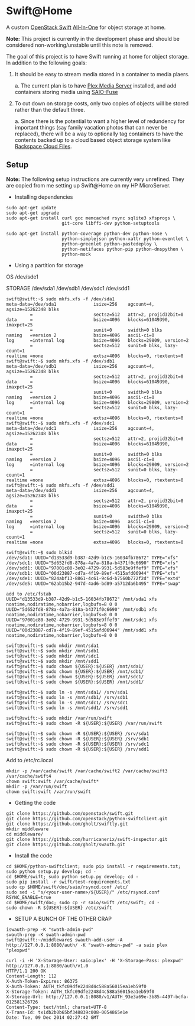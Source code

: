 Swift@Home
==========

A custom [OpenStack Swift](https://github.com/openstack/swift)
[All-In-One](http://docs.openstack.org/developer/swift/development_saio.html)
for object storage at home.

<strong>Note:</strong>  This project is currently in the development phase and
should be considered non-working/unstable until this note is removed.

The goal of this project is to have Swift running at home for object storage.  In addition to the following goals:

1. It should be easy to stream media stored in a container to media plaers.

    a. The current plan is to have [Plex Media Server](https://plex.tv/) installed, and add
containers storing media using [SAIO-Fuse](https://github.com/hurricanerix/saio-fuse)

2. To cut down on storage costs, only two copies of objects will be stored rather
than the default three.

    a. Since there is the potential to want a higher level of redundency for
important things (say family vacation photos that can never be replaced), there
will be a way to optionally tag containers to have the contents backed up to a
cloud based object storage system like [Rackspace Cloud Files](http://www.rackspace.com/cloud/files).  


Setup
-----

<strong>Note:</strong> The following setup instructions are currently very
unrefined.  They are copied from me setting up Swift@Home on my HP MicroServer.


* Installing dependencies

```Shell
sudo apt-get update
sudo apt-get upgrade
sudo apt-get install curl gcc memcached rsync sqlite3 xfsprogs \
                     git-core libffi-dev python-setuptools

sudo apt-get install python-coverage python-dev python-nose \
                     python-simplejson python-xattr python-eventlet \
                     python-greenlet python-pastedeploy \
                     python-netifaces python-pip python-dnspython \
                     python-mock
```

* Using a partition for storage

OS
/dev/sde1

STORAGE
/dev/sda1
/dev/sdb1
/dev/sdc1
/dev/sdd1

```
swift@swift:~$ sudo mkfs.xfs -f /dev/sda1
meta-data=/dev/sda1              isize=256    agcount=4, agsize=15262348 blks
         =                       sectsz=512   attr=2, projid32bit=0
data     =                       bsize=4096   blocks=61049390, imaxpct=25
         =                       sunit=0      swidth=0 blks
naming   =version 2              bsize=4096   ascii-ci=0
log      =internal log           bsize=4096   blocks=29809, version=2
         =                       sectsz=512   sunit=0 blks, lazy-count=1
realtime =none                   extsz=4096   blocks=0, rtextents=0
swift@swift:~$ sudo mkfs.xfs -f /dev/sdb1
meta-data=/dev/sdb1              isize=256    agcount=4, agsize=15262348 blks
         =                       sectsz=512   attr=2, projid32bit=0
data     =                       bsize=4096   blocks=61049390, imaxpct=25
         =                       sunit=0      swidth=0 blks
naming   =version 2              bsize=4096   ascii-ci=0
log      =internal log           bsize=4096   blocks=29809, version=2
         =                       sectsz=512   sunit=0 blks, lazy-count=1
realtime =none                   extsz=4096   blocks=0, rtextents=0
swift@swift:~$ sudo mkfs.xfs -f /dev/sdc1
meta-data=/dev/sdc1              isize=256    agcount=4, agsize=15262348 blks
         =                       sectsz=512   attr=2, projid32bit=0
data     =                       bsize=4096   blocks=61049390, imaxpct=25
         =                       sunit=0      swidth=0 blks
naming   =version 2              bsize=4096   ascii-ci=0
log      =internal log           bsize=4096   blocks=29809, version=2
         =                       sectsz=512   sunit=0 blks, lazy-count=1
realtime =none                   extsz=4096   blocks=0, rtextents=0
swift@swift:~$ sudo mkfs.xfs -f /dev/sdd1
meta-data=/dev/sdd1              isize=256    agcount=4, agsize=15262348 blks
         =                       sectsz=512   attr=2, projid32bit=0
data     =                       bsize=4096   blocks=61049390, imaxpct=25
         =                       sunit=0      swidth=0 blks
naming   =version 2              bsize=4096   ascii-ci=0
log      =internal log           bsize=4096   blocks=29809, version=2
         =                       sectsz=512   sunit=0 blks, lazy-count=1
realtime =none                   extsz=4096   blocks=0, rtextents=0

swift@swift:~$ sudo blkid
/dev/sda1: UUID="d13533d9-b387-42d9-b1c5-16034fb78672" TYPE="xfs"
/dev/sdc1: UUID="5d652fd8-878a-4a7a-818a-b4371f0c6690" TYPE="xfs"
/dev/sdd1: UUID="97001c80-3e02-4729-9931-5d583e9ffef9" TYPE="xfs"
/dev/sdb1: UUID="00d23887-cd7a-4f19-89ef-4515afd06944" TYPE="xfs"
/dev/sde1: UUID="824abf13-8861-4c61-9c6d-b7560b772f2d" TYPE="ext4"
/dev/sde5: UUID="62ab15b2-947d-4ad6-bd89-a5712da6b495" TYPE="swap"

add to /etc/fstab
UUID="d13533d9-b387-42d9-b1c5-16034fb78672" /mnt/sda1 xfs noatime,nodiratime,nobarrier,logbufs=8 0 0
UUID="5d652fd8-878a-4a7a-818a-b4371f0c6690" /mnt/sdb1 xfs noatime,nodiratime,nobarrier,logbufs=8 0 0
UUID="97001c80-3e02-4729-9931-5d583e9ffef9" /mnt/sdc1 xfs noatime,nodiratime,nobarrier,logbufs=8 0 0
UUID="00d23887-cd7a-4f19-89ef-4515afd06944" /mnt/sdd1 xfs noatime,nodiratime,nobarrier,logbufs=8 0 0

swift@swift:~$ sudo mkdir /mnt/sda1
swift@swift:~$ sudo mkdir /mnt/sdb1
swift@swift:~$ sudo mkdir /mnt/sdc1
swift@swift:~$ sudo mkdir /mnt/sdd1
swift@swift:~$ sudo chown ${USER}:${USER} /mnt/sda1/
swift@swift:~$ sudo chown ${USER}:${USER} /mnt/sdb1/
swift@swift:~$ sudo chown ${USER}:${USER} /mnt/sdc1/
swift@swift:~$ sudo chown ${USER}:${USER} /mnt/sdd1/

swift@swift:~$ sudo ln -s /mnt/sda1/ /srv/sda1
swift@swift:~$ sudo ln -s /mnt/sdb1/ /srv/sdb1
swift@swift:~$ sudo ln -s /mnt/sdc1/ /srv/sdc1
swift@swift:~$ sudo ln -s /mnt/sdd1/ /srv/sdd1

swift@swift:~$ sudo mkdir /var/run/swift
swift@swift:~$ sudo chown -R ${USER}:${USER} /var/run/swift

swift@swift:~$ sudo chown -R ${USER}:${USER} /srv/sda1
swift@swift:~$ sudo chown -R ${USER}:${USER} /srv/sdb1
swift@swift:~$ sudo chown -R ${USER}:${USER} /srv/sdc1
swift@swift:~$ sudo chown -R ${USER}:${USER} /srv/sdd1
```

Add to /etc/rc.local

```
mkdir -p /var/cache/swift /var/cache/swift2 /var/cache/swift3 /var/cache/swift4
chown swift:swift /var/cache/swift*
mkdir -p /var/run/swift
chown swift:swift /var/run/swift
```

* Getting the code

```Shell
git clone https://github.com/openstack/swift.git
git clone https://github.com/openstack/python-swiftclient.git
git clone https://github.com/gholt/swiftly.git
mkdir middleware
cd middleware/
git clone https://github.com/hurricanerix/swift-inspector.git
git clone https://github.com/gholt/swauth.git
```

* Install the code

```
cd $HOME/python-swiftclient; sudo pip install -r requirements.txt; sudo python setup.py develop; cd -
cd $HOME/swift; sudo python setup.py develop; cd -
sudo pip install -r swift/test-requirements.txt
sudo cp $HOME/swift/doc/saio/rsyncd.conf /etc/
sudo sed -i "s/<your-user-name>/${USER}/" /etc/rsyncd.conf
RSYNC_ENABLE=true
cd $HOME/swift/doc; sudo cp -r saio/swift /etc/swift; cd -
sudo chown -R ${USER}:${USER} /etc/swift
```

* SETUP A BUNCH OF THE OTHER CRAP

```
iswauth-prep -K "swath-admin-pwd"
swauth-prep -K swath-admin-pwd
swift@swift:~/middleware$ swauth-add-user -A http://127.0.0.1:8080/auth/ -K "swath-admin-pwd" -a saio plex "plexpwd"

curl -i -H 'X-Storage-User: saio:plex' -H 'X-Storage-Pass: plexpwd' http://127.0.0.1:8080/auth/v1.0
HTTP/1.1 200 OK
Content-Length: 112
X-Auth-Token-Expires: 86375
X-Auth-Token: AUTH_tkfc09dfe2248d4c588a56015ea1eb59f0
X-Storage-Token: AUTH_tkfc09dfe2248d4c588a56015ea1eb59f0
X-Storage-Url: http://127.0.0.1:8080/v1/AUTH_93e3a69e-3b85-4497-bcfa-012581326726
Content-Type: text/html; charset=UTF-8
X-Trans-Id: tx1db2b0b65bf348839c008-0054865e1e
Date: Tue, 09 Dec 2014 02:27:42 GMT
```

